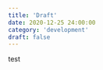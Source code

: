 ```yaml
---
title: 'Draft'
date: 2020-12-25 24:00:00
category: 'development'
draft: false
---
```


<!-- 임시 저장 글 -->
<!-- Draft Post -->
<!-- Draft Post -->
<!-- Draft Post -->
<!-- Draft Post -->
<!-- Draft Post -->

test